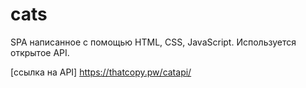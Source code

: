 # cats

SPA написанное с помощью HTML, CSS, JavaScript. Используется открытое API.

 [ссылка на API] https://thatcopy.pw/catapi/
